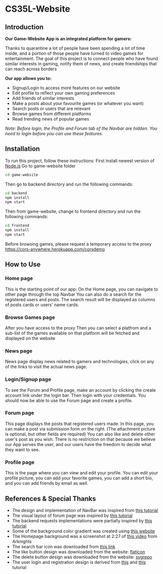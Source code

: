 # CS35L-Website
## Introduction
<b>Our Game-Website App is an integrated platform for gamers:</b>

Thanks to quarantine a lot of people have been spending a lot of time inside, 
and a portion of those people have turned to video games for entertainment. 
The goal of this project is to connect people who have found similar interests in gaming, 
notify them of news, and create friendships that can reach across borders 

<b>Our app allows you to:</b>
- Signup/Login to access more features on our website
- Edit profile to reflect your own gaming preferences
- Add friends of similar interests
- Make a posts about your favourite games (or whatever you want)
- Search posts or users that are relevant 
- Browse games from different platforms
- Read trending news of popular games

<i>Note: Before login, the Profile and Forum tab of the Navbar are hidden.
You need to login before you can use these features.</i>

## Installation
To run this project, follow these instructions:
First install newest version of [Node.js](https://nodejs.org/en/)
Go to game-website folder
```bash
cd game-website
```
Then go to backend directory and run the following commands:
```bash
cd backend
npm install
npm start
```
Then from game-website, change to frontend directory and run the following commands:
```bash
cd frontend
npm install
npm start
```
Before browsing games, please request a temporary access to the proxy\
https://cors-anywhere.herokuapp.com/corsdemo
## How to Use
### Home page
This is the starting point of our app: 
On the Home page, you can navigate to other page through the top Navbar
You can also do a search for the registered users and posts. 
The search result will be displayed as columns of posts cards or users' name cards.
### Browse Games page
After you have access to the proxy
Then you can select a platfrom and a sub-list of the
games available on that platform will be fetched and 
displayed on the website
### News page
News page display news related to gamers and technologies, click on any of the links 
to visit the actual news page.
### Login/Signup page
To see the Forum and Profile page, make an account by clicking the create account link
under the login bar. Then login with your credentials. You should now be able to 
use the Forum page and create a profile. 
### Forum page
This page displays the posts that registered users made.
In this page, you can make a post via submission form on the right. 
(The attachment picture is optional, but other fields are required)
You can also like and delete other user's post as you wish.
There is no restriction on that because we believe our App serves the user, and
our users have the freedom to decide what they want to see.
### Profile page
This is the page where you can view and edit your profile. You can edit your profile picture,
you can add your favorite games, you can add a short bio, and you can add friends by email as well. 
## References & Special Thanks
- The design and implementation of NavBar was inspired from [this tutorial](https://youtu.be/fL8cFqhTHwA)
- The visual layout of forum page was inspired by [this tutorial](https://youtu.be/ngc9gnGgUdA)
- The backend requests implementations were partially inspired by [this tutorial](https://youtu.be/WDrU305J1yw)
- Some of the background color gradient was created using [this website](https://cssgradient.io/)
- The Homepage background was a screenshot at 2:27 of [this video](https://www.bilibili.com/video/BV1Ap4y1b7UC) from Arknights
- The search bar icon was downloaded from [this link](https://commons.wikimedia.org/wiki/File:Vector_search_icon.png#/media/File:Vector_search_icon.svg)
- The like button design was downloaded from the website: [flaticon](https://www.flaticon.com/free-icon/like_633759)
- The delete button design was downloaded from the website: [svgrepo](https://www.svgrepo.com/svg/79440/delete-button)
- The user login and registration design is derived from [this](https://faizanv.medium.com/authentication-for-your-react-and-express-application-w-json-web-tokens-923515826e0) and [this](https://www.digitalocean.com/community/tutorials/how-to-add-login-authentication-to-react-applications) tutorial
